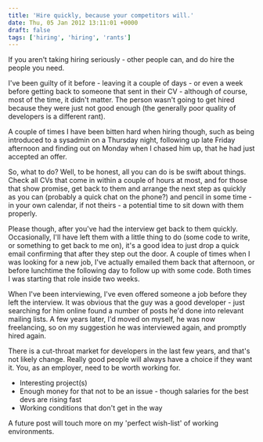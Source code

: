 ```yaml
---
title: 'Hire quickly, because your competitors will.'
date: Thu, 05 Jan 2012 13:11:01 +0000
draft: false
tags: ['hiring', 'hiring', 'rants']
---
```


If you aren't taking hiring seriously - other people can, and do hire the people you need.

I've been guilty of it before - leaving it a couple of days - or even a week before getting back to someone that sent in their CV - although of course, most of the time, it didn't matter. The person wasn't going to get hired because they were just not good enough (the generally poor quality of developers is a different rant).

A couple of times I have been bitten hard when hiring though, such as being introduced to a sysadmin on a Thursday night, following up late Friday afternoon and finding out on Monday when I chased him up, that he had just accepted an offer.

So, what to do? Well, to be honest, all you can do is be swift about things. Check all CVs that come in within a couple of hours at most, and for those that show promise, get back to them and arrange the next step as quickly as you can (probably a quick chat on the phone?) and pencil in some time - in your own calendar, if not theirs - a potential time to sit down with them properly.

Please though, after you've had the interview get back to them quickly. Occasionally, I'll have left them with a little thing to do (some code to write, or something to get back to me on), it's a good idea to just drop a quick email confirming that after they step out the door. A couple of times when I was looking for a new job, I've actually emailed them back that afternoon, or before lunchtime the following day to follow up with some code. Both times I was starting that role inside two weeks.

When I've been interviewing, I've even offered someone a job before they left the interview. It was obvious that the guy was a good developer - just searching for him online found a number of posts he'd done into relevant mailing lists. A few years later, I'd moved on myself, he was now freelancing, so on my suggestion he was interviewed again, and promptly hired again.

There is a cut-throat market for developers in the last few years, and that's not likely change. Really good people will always have a choice if they want it. You, as an employer, need to be worth working for.

*   Interesting project(s)
*   Enough money for that not to be an issue - though salaries for the best devs are rising fast
*   Working conditions that don't get in the way

A future post will touch more on my 'perfect wish-list' of working environments.